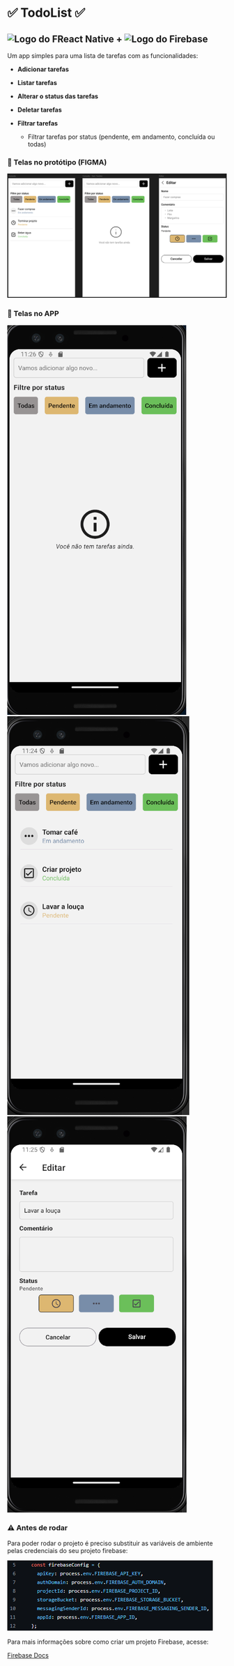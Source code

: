 # :white_check_mark: TodoList :white_check_mark:

## <img src="https://upload.wikimedia.org/wikipedia/commons/thumb/a/a7/React-icon.svg/1200px-React-icon.svg.png" alt="Logo do FReact Native" width="30" height="30"> + <img src="https://www.gstatic.com/devrel-devsite/prod/v960e539c2421c080b00a083e0adb1dad169131e34dcce8c54dbf76c94616f031/firebase/images/touchicon-180.png" alt="Logo do Firebase" width="30" height="30">

Um app simples para uma lista de tarefas com as funcionalidades:

- <b>Adicionar tarefas</b>
- <b>Listar tarefas</b>
- <b>Alterar o status das tarefas</b>
- <b>Deletar tarefas</b>
- <b>Filtrar tarefas</b>

  - Filtrar tarefas por status (pendente, em andamento, concluída ou todas)

### :pencil: Telas no protótipo (FIGMA)

![Telas - FIGMA](<./assets/Telas - FIGMA.png>)

### :iphone: Telas no APP

![Consulta sem tarefas - App](<./assets/Consulta sem tarefas - App .png>)
![Consulta - App](<./assets/Consulta - App.png>)
![Editar](<./assets/Editar - App.png>)

### :warning: Antes de rodar

Para poder rodar o projeto é preciso substituir as variáveis de ambiente pelas credenciais do seu projeto firebase:

![Variáveis de ambiente](<./assets/Captura de tela 2024-11-15 193138.png>)

Para mais informações sobre como criar um projeto Firebase, acesse:

[Firebase Docs](https://firebase.google.com/docs/?hl=en&authuser=0&_gl=1*za43ky*_ga*MTgyNTM4MjY4Ny4xNzMxMzc5OTI5*_ga_CW55HF8NVT*MTczMTcxMDExNy4yLjEuMTczMTcxMDE3NC4zLjAuMA..)
